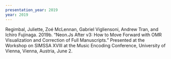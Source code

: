 ```yaml
---
presentation_year: 2019
year: 2019
---
```


Regimbal, Juliette, Zoé McLennan, Gabriel Vigliensoni, Andrew Tran, and Ichiro Fujinaga. 2019b. “Neon.Js After v3: How to Move Forward with OMR Visualization and Correction of Full Manuscripts.” Presented at the Workshop on SIMSSA XVIII at the Music Encoding Conference, University of Vienna, Vienna, Austria, June 2.